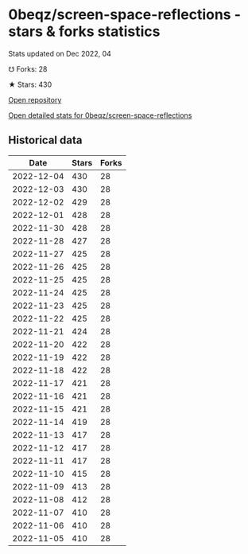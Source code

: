 # 0beqz/screen-space-reflections - stars & forks statistics

Stats updated on Dec 2022, 04

☋ Forks: 28

★ Stars: 430

[Open repository](https://github.com/0beqz/screen-space-reflections)

[Open detailed stats for 0beqz/screen-space-reflections](https://reviewgithub.com/rep/0beqz/screen-space-reflections)

## Historical data
| Date | Stars | Forks |
|------|-------|-------|
| 2022-12-04 | 430 | 28 | 
| 2022-12-03 | 430 | 28 | 
| 2022-12-02 | 429 | 28 | 
| 2022-12-01 | 428 | 28 | 
| 2022-11-30 | 428 | 28 | 
| 2022-11-28 | 427 | 28 | 
| 2022-11-27 | 425 | 28 | 
| 2022-11-26 | 425 | 28 | 
| 2022-11-25 | 425 | 28 | 
| 2022-11-24 | 425 | 28 | 
| 2022-11-23 | 425 | 28 | 
| 2022-11-22 | 425 | 28 | 
| 2022-11-21 | 424 | 28 | 
| 2022-11-20 | 422 | 28 | 
| 2022-11-19 | 422 | 28 | 
| 2022-11-18 | 422 | 28 | 
| 2022-11-17 | 421 | 28 | 
| 2022-11-16 | 421 | 28 | 
| 2022-11-15 | 421 | 28 | 
| 2022-11-14 | 419 | 28 | 
| 2022-11-13 | 417 | 28 | 
| 2022-11-12 | 417 | 28 | 
| 2022-11-11 | 417 | 28 | 
| 2022-11-10 | 415 | 28 | 
| 2022-11-09 | 413 | 28 | 
| 2022-11-08 | 412 | 28 | 
| 2022-11-07 | 410 | 28 | 
| 2022-11-06 | 410 | 28 | 
| 2022-11-05 | 410 | 28 | 

